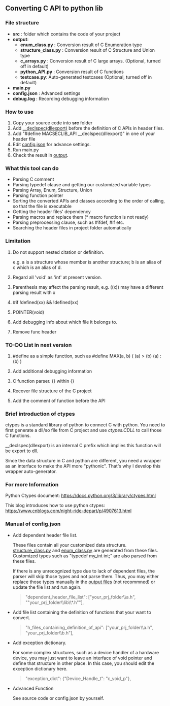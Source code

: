 ## Converting C API to python lib

### File structure
+ **src** : folder which contains the code of your project
+ <span id="output">**output**</span>:
    + **enum_class.py** : Conversion result of C Enumeration type
    + **structure_class.py** : Conversion result of C Structure and Union type
    + **c_arrays.py** : Conversion result of C large arrays. (Optional, turned off in default)  
    + **python_API.py** : Conversion result of C functions
    + **testcase.py**: Auto-generated testcases (Optional, turned off in default)
+ **main.py** 
+ **config.json** : Advanced settings
+ **debug.log** : Recording debugging information


### How to use
1. Copy your source code into **src** folder
2. Add [__declspec(dllexport)](#add_pre) before the definition of C APIs in header files.
3. Add "#define MACSECLIB_API __declspec(dllexport)" in one of your header file
4. Edit [config.json](#edit_config) for advance settings. 
5. Run main.py
6. Check the result in [output](#output). 

### What this tool can do
+ Parsing C comment
+ Parsing typedef clause and getting our customized variable types
+ Parsing Array, Enum, Structure, Union
+ Parsing function pointer
+ Sorting the converted APIs and classes according to the order of calling, so that the file is executable
+ Getting the header files' dependency
+ Parsing macros and replace them (* macro function is not ready)
+ Parsing preprocessing clause, such as #ifdef, #if etc.
+ Searching the header files in project folder automatically


### Limitation
1. Do not support nested citation or definition. 
   
   e.g. a is a structure whose member is another structure; b is an alias of c which is an alias of d.
   
2. Regard all 'void' as 'int' at present version.
   
3. Parenthesis may affect the parsing result, e.g. ((x)) may have a different parsing result with x

4. \#if !defined(xx) && !defined(xx)

5. POINTER(void)

7. Add debugging info about which file it belongs to.

8. Remove func header

### TO-DO List in next version
1. \#define as a simple function, such as \#define MAX(a, b) ( (a) > (b) (a) : (b) )

2. Add additional debugging information   
   
3. C function parser. {} within {}

4. Recover file structure of the C project


6. Add the comment of function before the API



### Brief introduction of ctypes
ctypes is a standard library of python to connect C with python. You need to first generate a dll/so file 
from C project and use *ctypes.CDLL* to call those C functions. 

__declspec(dllexport) is an internal C prefix which implies this function will be export to dll.

Since the data structure in C and python are different, you need a wrapper as an interface to make the API more "pythonic". That's why I develop this 
wrapper auto-generator.

### For more Information

Python Ctypes document:
https://docs.python.org/3/library/ctypes.html

This blog introduces how to use python ctypes:
https://www.cnblogs.com/night-ride-depart/p/4907613.html


### <span id="edit_config">Manual of config.json </span>

+ Add dependent header file list.
  
  These files contain all your customized data structure. [structure_class.py](#output) and
  [enum_class.py](#output) are  generated from these files. Customized types such as "typedef my_int int;" 
  are also parsed from these files. 
  
  If there is any unrecognized type due to lack of dependent files, the parser will skip those types and
  not parse them. Thus, you may either replace those types manually in the [output files](#output) (not recommned)
   or update the file list and run again.
     > "dependent_header_file_list": ["your_prj_folder\\\a.h", ""your_prj_folder\\\lib\\\\*.h""],

+ Add file list containing the definition of functions that your want to convert.
  > "h_files_containing_definition_of_api": ["your_prj_folder\\\a.h", "your_prj_folder\\\b.h"],
  
  
+ Add exception dictionary.
  
  For some complex structures, such as a device handler of a hardware device, you may just want to leave an interface of 
  void pointer and define that structure in other place. In this case, you should edit the exception dictionary here.
  
  >"exception_dict": {"Device_Handle_t": "c_void_p"},
  

+ Advanced Function
  
   See source code or config.json by yourself.




